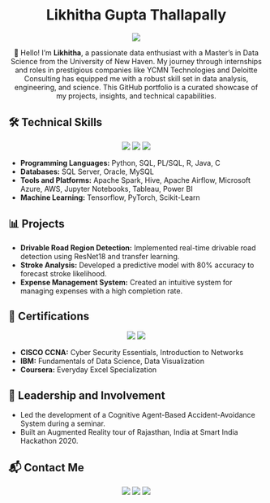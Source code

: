 <h1 align="center">Likhitha Gupta Thallapally</h1>

<p align="center">
    <img src="https://img.shields.io/badge/Data%20Scientist-Data%20Analyst-Data%20Engineer-blueviolet?style=flat-square&logo=github">
</p>

<p align="center">👋 Hello! I’m <b>Likhitha</b>, a passionate data enthusiast with a Master’s in Data Science from the University of New Haven. My journey through internships and roles in prestigious companies like YCMN Technologies and Deloitte Consulting has equipped me with a robust skill set in data analysis, engineering, and science. This GitHub portfolio is a curated showcase of my projects, insights, and technical capabilities.</p>

## 🛠️ Technical Skills
<p align="center">
    <img src="https://img.shields.io/badge/Python-3776AB?style=for-the-badge&logo=python&logoColor=white">
    <img src="https://img.shields.io/badge/SQL-00000F?style=for-the-badge&logo=sql&logoColor=white">
    <img src="https://img.shields.io/badge/Java-ED8B00?style=for-the-badge&logo=java&logoColor=white">
</p>

- **Programming Languages:** Python, SQL, PL/SQL, R, Java, C
- **Databases:** SQL Server, Oracle, MySQL
- **Tools and Platforms:** Apache Spark, Hive, Apache Airflow, Microsoft Azure, AWS, Jupyter Notebooks, Tableau, Power BI
- **Machine Learning:** Tensorflow, PyTorch, Scikit-Learn

## 📊 Projects
- **Drivable Road Region Detection:** Implemented real-time drivable road detection using ResNet18 and transfer learning.
- **Stroke Analysis:** Developed a predictive model with 80% accuracy to forecast stroke likelihood.
- **Expense Management System:** Created an intuitive system for managing expenses with a high completion rate.

## 🚀 Certifications
<p align="center">
    <img src="https://img.shields.io/badge/Cisco-CCNA-1.svg?&style=for-the-badge&logo=cisco&logoColor=white">
    <img src="https://img.shields.io/badge/IBM-Data%20Science-blue.svg?style=for-the-badge&logo=ibm&logoColor=white">
</p>

- **CISCO CCNA:** Cyber Security Essentials, Introduction to Networks
- **IBM:** Fundamentals of Data Science, Data Visualization
- **Coursera:** Everyday Excel Specialization

## 👥 Leadership and Involvement
- Led the development of a Cognitive Agent-Based Accident-Avoidance System during a seminar.
- Built an Augmented Reality tour of Rajasthan, India at Smart India Hackathon 2020.

## 📬 Contact Me
<p align="center">
    <a href="mailto:guptalikhitha@gmail.com"><img src="https://img.shields.io/badge/Email-D14836?style=for-the-badge&logo=gmail&logoColor=white"></a>
    <a href="https://linkedin.com/in/likhithagupta"><img src="https://img.shields.io/badge/LinkedIn-0077B5?style=for-the-badge&logo=linkedin&logoColor=white"></a>
    <a href="https://github.com/likhithagupta"><img src="https://img.shields.io/badge/GitHub-100000?style=for-the-badge&logo=github&logoColor=white"></a>
</p>


<!--
**LikhithaGupta/LikhithaGupta** is a ✨ _special_ ✨ repository because its `README.md` (this file) appears on your GitHub profile.

Here are some ideas to get you started:

- 🔭 I’m currently working on ...
- 🌱 I’m currently learning ...
- 👯 I’m looking to collaborate on ...
- 🤔 I’m looking for help with ...
- 💬 Ask me about ...
- 📫 How to reach me: ...
- 😄 Pronouns: ...
- ⚡ Fun fact: ...
-->
